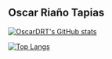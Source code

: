 ## Oscar Riaño Tapias

[![OscarDRT's GitHub stats](https://github-readme-stats.vercel.app/api?username=OscarDRT&count_private=true&show_icons=true&theme=blue-green)](https://github.com/OscarDRT/github-readme-stats)

[![Top Langs](https://github-readme-stats.vercel.app/api/top-langs/?username=OscarDRT&layout=compact&count_private=true&show_icons=true&theme=blue-green)](https://github.com/anuraghazra/github-readme-stats)
